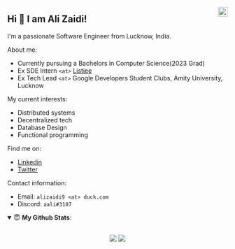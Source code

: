 <a href="https://www.linkedin.com/in/ali-zaidi-a3537b153/" target="_blank" rel="nofollow"><img align="right" alt="Ali's Linkdein" width="22px" src="https://cdn.jsdelivr.net/npm/simple-icons@v3/icons/linkedin.svg" /></a>

## Hi 👋 I am Ali Zaidi! 

I'm a passionate Software Engineer from Lucknow, India. 

About me:

* Currently pursuing a Bachelors in Computer Science(2023 Grad)
* Ex SDE Intern `<at>` [Listiee](https://www.linkedin.com/company/listiee/)
* Ex Tech Lead `<at>` Google Developers Student Clubs, Amity University, Lucknow 

My current interests:
* Distributed systems 
* Decentralized tech
* Database Design
* Functional programming

Find me on:

- [Linkedin](https://www.linkedin.com/in/ali-abbas-zaidi-a3537b153/)
- [Twitter](https://twitter.com/aali_zaidi)

Contact information:

- Email: `alizaidi9 <at> duck.com`
- Discord: `aali#3107`


<details open>
 <summary> 😇 <b>My Github Stats</b>: </summary>
<br>
<p align = "center">
  <img src = "https://github-readme-stats.vercel.app/api?username=Enigmage&count_private=true&show_icons=true&theme=dracula&line_height=25">
  <img src = "https://github-readme-stats.vercel.app/api/top-langs/?username=Enigmage&hide=mako,css,html,shell&theme=dracula">
</p>

</details>

